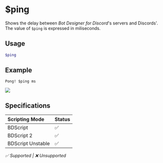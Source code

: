 # $ping
Shows the delay between *Bot Designer for Discord*'s servers and Discords'.
The value of `$ping` is expressed in miliseconds.

## Usage
```php
$ping
```

## Example
```
Pong! $ping ms
```
![](https://user-images.githubusercontent.com/69215413/148295090-2c0411ec-4746-4445-bc9b-5ad8444571b3.png)

## Specifications
| Scripting Mode | Status
| :---- | :---- |
| BDScript | ✅ |
| BDScript 2 | ✅ |
| BDScript Unstable | ✅ |

*✅ Supported | ❌ Unsupported*